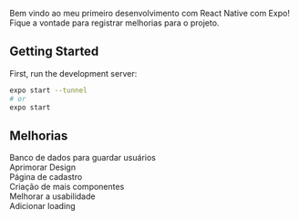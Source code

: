 Bem vindo ao meu primeiro desenvolvimento com React Native com Expo! 
Fique a vontade para registrar melhorias para o projeto.  

## Getting Started

First, run the development server:

```bash
expo start --tunnel
# or
expo start
```

## Melhorias

Banco de dados para guardar usuários  
Aprimorar Design  
Página de cadastro  
Criação de mais componentes  
Melhorar a usabilidade  
Adicionar loading  
